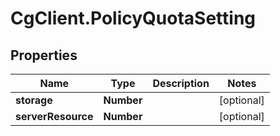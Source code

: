 # CgClient.PolicyQuotaSetting

## Properties

Name | Type | Description | Notes
------------ | ------------- | ------------- | -------------
**storage** | **Number** |  | [optional] 
**serverResource** | **Number** |  | [optional] 



